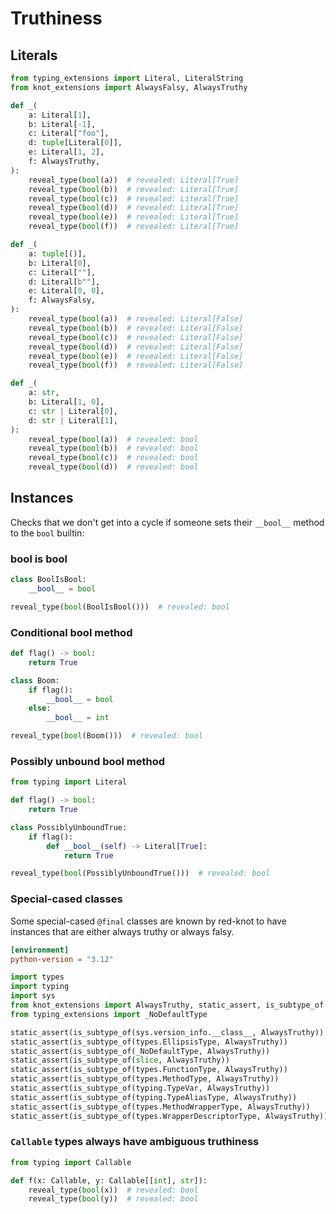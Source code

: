 # Truthiness

## Literals

```py
from typing_extensions import Literal, LiteralString
from knot_extensions import AlwaysFalsy, AlwaysTruthy

def _(
    a: Literal[1],
    b: Literal[-1],
    c: Literal["foo"],
    d: tuple[Literal[0]],
    e: Literal[1, 2],
    f: AlwaysTruthy,
):
    reveal_type(bool(a))  # revealed: Literal[True]
    reveal_type(bool(b))  # revealed: Literal[True]
    reveal_type(bool(c))  # revealed: Literal[True]
    reveal_type(bool(d))  # revealed: Literal[True]
    reveal_type(bool(e))  # revealed: Literal[True]
    reveal_type(bool(f))  # revealed: Literal[True]

def _(
    a: tuple[()],
    b: Literal[0],
    c: Literal[""],
    d: Literal[b""],
    e: Literal[0, 0],
    f: AlwaysFalsy,
):
    reveal_type(bool(a))  # revealed: Literal[False]
    reveal_type(bool(b))  # revealed: Literal[False]
    reveal_type(bool(c))  # revealed: Literal[False]
    reveal_type(bool(d))  # revealed: Literal[False]
    reveal_type(bool(e))  # revealed: Literal[False]
    reveal_type(bool(f))  # revealed: Literal[False]

def _(
    a: str,
    b: Literal[1, 0],
    c: str | Literal[0],
    d: str | Literal[1],
):
    reveal_type(bool(a))  # revealed: bool
    reveal_type(bool(b))  # revealed: bool
    reveal_type(bool(c))  # revealed: bool
    reveal_type(bool(d))  # revealed: bool
```

## Instances

Checks that we don't get into a cycle if someone sets their `__bool__` method to the `bool` builtin:

### __bool__ is bool

```py
class BoolIsBool:
    __bool__ = bool

reveal_type(bool(BoolIsBool()))  # revealed: bool
```

### Conditional __bool__ method

```py
def flag() -> bool:
    return True

class Boom:
    if flag():
        __bool__ = bool
    else:
        __bool__ = int

reveal_type(bool(Boom()))  # revealed: bool
```

### Possibly unbound __bool__ method

```py
from typing import Literal

def flag() -> bool:
    return True

class PossiblyUnboundTrue:
    if flag():
        def __bool__(self) -> Literal[True]:
            return True

reveal_type(bool(PossiblyUnboundTrue()))  # revealed: bool
```

### Special-cased classes

Some special-cased `@final` classes are known by red-knot to have instances that are either always
truthy or always falsy.

```toml
[environment]
python-version = "3.12"
```

```py
import types
import typing
import sys
from knot_extensions import AlwaysTruthy, static_assert, is_subtype_of
from typing_extensions import _NoDefaultType

static_assert(is_subtype_of(sys.version_info.__class__, AlwaysTruthy))
static_assert(is_subtype_of(types.EllipsisType, AlwaysTruthy))
static_assert(is_subtype_of(_NoDefaultType, AlwaysTruthy))
static_assert(is_subtype_of(slice, AlwaysTruthy))
static_assert(is_subtype_of(types.FunctionType, AlwaysTruthy))
static_assert(is_subtype_of(types.MethodType, AlwaysTruthy))
static_assert(is_subtype_of(typing.TypeVar, AlwaysTruthy))
static_assert(is_subtype_of(typing.TypeAliasType, AlwaysTruthy))
static_assert(is_subtype_of(types.MethodWrapperType, AlwaysTruthy))
static_assert(is_subtype_of(types.WrapperDescriptorType, AlwaysTruthy))
```

### `Callable` types always have ambiguous truthiness

```py
from typing import Callable

def f(x: Callable, y: Callable[[int], str]):
    reveal_type(bool(x))  # revealed: bool
    reveal_type(bool(y))  # revealed: bool
```
